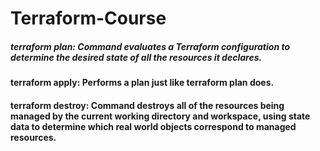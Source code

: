 # Terraform-Course
##### terraform plan: Command evaluates a Terraform configuration to determine the desired state of all the resources it declares.
####  terraform apply: Performs a plan just like terraform plan does.
####  terraform destroy: Command destroys all of the resources being managed by the current working directory and workspace, using state data to determine which real world objects correspond to managed resources.
